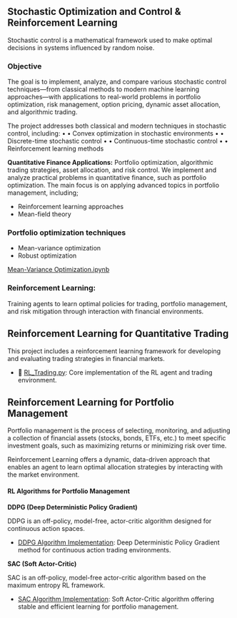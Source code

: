## Stochastic Optimization and Control & Reinforcement Learning  

Stochastic control is a mathematical framework used to make optimal decisions in systems influenced by random noise.

### Objective
The goal is to implement, analyze, and compare various stochastic control techniques—from classical methods to modern machine learning approaches—with applications to real-world problems in portfolio optimization, risk management, option pricing, dynamic asset allocation, and algorithmic trading.

The project addresses both classical and modern techniques in stochastic control, including: 
•	• Convex optimization in stochastic environments 
•	• Discrete-time stochastic control 
•	• Continuous-time stochastic control 
•	• Reinforcement learning methods

**Quantitative Finance Applications:** 
Portfolio optimization, algorithmic trading strategies, asset allocation, and risk control.
We implement and analyze practical problems in quantitative finance, such as portfolio optimization. 
The main focus is on applying advanced topics in portfolio management, including;
- Reinforcement learning approaches 
- Mean-field theory


### Portfolio optimization techniques
- Mean-variance optimization
- Robust optimization

[Mean-Variance Optimization.ipynb](Mean-Variance_Optimization.py)


### Reinforcement Learning:
Training agents to learn optimal policies for trading, portfolio management, and risk mitigation through interaction with financial environments.

## Reinforcement Learning for Quantitative Trading

This project includes a reinforcement learning framework for developing and evaluating trading strategies in financial markets.

- 📄 [RL_Trading.py](https://github.com/mzallaghi4/Stochastic-Optimization-and-Control/blob/master/ReinforcementLearning/RL_Trading.py): Core implementation of the RL agent and trading environment.


## Reinforcement Learning for Portfolio Management

Portfolio management is the process of selecting, monitoring, and adjusting a collection of financial assets (stocks, bonds, ETFs, etc.) to meet specific investment goals, such as maximizing returns or minimizing risk over time.

Reinforcement Learning offers a dynamic, data-driven approach that enables an agent to learn optimal allocation strategies by interacting with the market environment.

#### RL Algorithms for Portfolio Management

**DDPG (Deep Deterministic Policy Gradient)**

DDPG is an off-policy, model-free, actor-critic algorithm designed for continuous action spaces.
- [DDPG Algorithm Implementation](https://github.com/mzallaghi4/Stochastic-Optimization-and-Control/blob/master/ReinforcementLearning/DDPG.py): Deep Deterministic Policy Gradient method for continuous action trading environments.
  
**SAC (Soft Actor-Critic)**

SAC is an off-policy, model-free actor-critic algorithm based on the maximum entropy RL framework.

- [SAC Algorithm Implementation](https://github.com/mzallaghi4/Stochastic-Optimization-and-Control/blob/master/ReinforcementLearning/SAC.py): Soft Actor-Critic algorithm offering stable and efficient learning for portfolio management.
